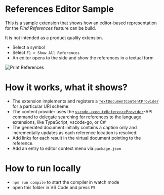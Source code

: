 # References Editor Sample

This is a sample extension that shows how an editor-based representation for the
_Find References_ feature can be build.

It is not intended as a product quality extension.

-   Select a symbol
-   Select `F1 > Show All References`
-   An editor opens to the side and show the references in a textual form

![Print References](https://raw.githubusercontent.com/Microsoft/vscode-extension-samples/main/contentprovider-sample/preview.gif)

# How it works, what it shows?

-   The extension implements and registers a
    [`TextDocumentContentProvider`](https://code.visualstudio.com/api/references/vscode-api#TextDocumentContentProvider)
    for a particular URI scheme.
-   The content provider uses the
    [`vscode.executeReferenceProvider`](https://code.visualstudio.com/api/references/commands)-API
    command to delegate searching for references to the language extensions,
    like TypeScript, vscode-go, or C#
-   The generated document initially contains a caption only and incrementally
    updates as each reference location is resolved.
-   Add links for each result in the virtual document pointing to the reference.
-   Add an entry to editor context menu via `package.json`

# How to run locally

-   `npm run compile` to start the compiler in watch mode
-   open this folder in VS Code and press `F5`
